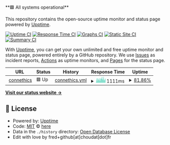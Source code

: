 <!--live status--> **🟩 All systems operational**

This repository contains the open-source uptime monitor and status page powered by [Upptime](https://github.com/upptime/upptime).

[![Uptime CI](https://github.com/choudat/status-connethics/workflows/Uptime%20CI/badge.svg)](https://github.com/choudat/status-connethics/actions?query=workflow%3A%22Uptime+CI%22)
[![Response Time CI](https://github.com/choudat/status-connethics/workflows/Response%20Time%20CI/badge.svg)](https://github.com/choudat/status-connethics/actions?query=workflow%3A%22Response+Time+CI%22)
[![Graphs CI](https://github.com/choudat/status-connethics/workflows/Graphs%20CI/badge.svg)](https://github.com/choudat/status-connethics/actions?query=workflow%3A%22Graphs+CI%22)
[![Static Site CI](https://github.com/choudat/status-connethics/workflows/Static%20Site%20CI/badge.svg)](https://github.com/choudat/status-connethics/actions?query=workflow%3A%22Static+Site+CI%22)
[![Summary CI](https://github.com/choudat/status-connethics/workflows/Summary%20CI/badge.svg)](https://github.com/choudat/status-connethics/actions?query=workflow%3A%22Summary+CI%22)

With [Upptime](https://upptime.js.org), you can get your own unlimited and free uptime monitor and status page, powered entirely by a GitHub repository. We use [Issues](https://github.com/choudat/status-connethics/issues) as incident reports, [Actions](https://github.com/choudat/status-connethics/actions) as uptime monitors, and [Pages](https://demo.upptime.js.org) for the status page.

<!--start: status pages-->
<!-- This summary is generated by Upptime (https://github.com/upptime/upptime) -->
<!-- Do not edit this manually, your changes will be overwritten -->
<!-- prettier-ignore -->
| URL | Status | History | Response Time | Uptime |
| --- | ------ | ------- | ------------- | ------ |
| <img alt="" src="https://favicons.githubusercontent.com/connethics.com" height="13"> [connethics](http://connethics.com/) | 🟩 Up | [connethics.yml](https://github.com/choudat/status-connethics/commits/HEAD/history/connethics.yml) | <details><summary><img alt="Response time graph" src="./graphs/connethics/response-time-week.png" height="20"> 1111ms</summary><br><a href="https://choudat.github.io/status-connethics/history/connethics"><img alt="Response time 1329" src="https://img.shields.io/endpoint?url=https%3A%2F%2Fraw.githubusercontent.com%2Fchoudat%2Fstatus-connethics%2FHEAD%2Fapi%2Fconnethics%2Fresponse-time.json"></a><br><a href="https://choudat.github.io/status-connethics/history/connethics"><img alt="24-hour response time 1415" src="https://img.shields.io/endpoint?url=https%3A%2F%2Fraw.githubusercontent.com%2Fchoudat%2Fstatus-connethics%2FHEAD%2Fapi%2Fconnethics%2Fresponse-time-day.json"></a><br><a href="https://choudat.github.io/status-connethics/history/connethics"><img alt="7-day response time 1111" src="https://img.shields.io/endpoint?url=https%3A%2F%2Fraw.githubusercontent.com%2Fchoudat%2Fstatus-connethics%2FHEAD%2Fapi%2Fconnethics%2Fresponse-time-week.json"></a><br><a href="https://choudat.github.io/status-connethics/history/connethics"><img alt="30-day response time 1089" src="https://img.shields.io/endpoint?url=https%3A%2F%2Fraw.githubusercontent.com%2Fchoudat%2Fstatus-connethics%2FHEAD%2Fapi%2Fconnethics%2Fresponse-time-month.json"></a><br><a href="https://choudat.github.io/status-connethics/history/connethics"><img alt="1-year response time 1329" src="https://img.shields.io/endpoint?url=https%3A%2F%2Fraw.githubusercontent.com%2Fchoudat%2Fstatus-connethics%2FHEAD%2Fapi%2Fconnethics%2Fresponse-time-year.json"></a></details> | <details><summary><a href="https://choudat.github.io/status-connethics/history/connethics">81.86%</a></summary><a href="https://choudat.github.io/status-connethics/history/connethics"><img alt="All-time uptime 93.98%" src="https://img.shields.io/endpoint?url=https%3A%2F%2Fraw.githubusercontent.com%2Fchoudat%2Fstatus-connethics%2FHEAD%2Fapi%2Fconnethics%2Fuptime.json"></a><br><a href="https://choudat.github.io/status-connethics/history/connethics"><img alt="24-hour uptime 70.90%" src="https://img.shields.io/endpoint?url=https%3A%2F%2Fraw.githubusercontent.com%2Fchoudat%2Fstatus-connethics%2FHEAD%2Fapi%2Fconnethics%2Fuptime-day.json"></a><br><a href="https://choudat.github.io/status-connethics/history/connethics"><img alt="7-day uptime 81.86%" src="https://img.shields.io/endpoint?url=https%3A%2F%2Fraw.githubusercontent.com%2Fchoudat%2Fstatus-connethics%2FHEAD%2Fapi%2Fconnethics%2Fuptime-week.json"></a><br><a href="https://choudat.github.io/status-connethics/history/connethics"><img alt="30-day uptime 84.85%" src="https://img.shields.io/endpoint?url=https%3A%2F%2Fraw.githubusercontent.com%2Fchoudat%2Fstatus-connethics%2FHEAD%2Fapi%2Fconnethics%2Fuptime-month.json"></a><br><a href="https://choudat.github.io/status-connethics/history/connethics"><img alt="1-year uptime 93.98%" src="https://img.shields.io/endpoint?url=https%3A%2F%2Fraw.githubusercontent.com%2Fchoudat%2Fstatus-connethics%2FHEAD%2Fapi%2Fconnethics%2Fuptime-year.json"></a></details>

<!--end: status pages-->

[**Visit our status website →**](https://demo.upptime.js.org)

## 📄 License

- Powered by: [Upptime](https://github.com/upptime/upptime)
- Code: [MIT](./LICENSE) © [here](https://demo.upptime.js.org)
- Data in the `./history` directory: [Open Database License](https://opendatacommons.org/licenses/odbl/1-0/)
- Edit with love by fred+github[at]choudat[dot]fr
